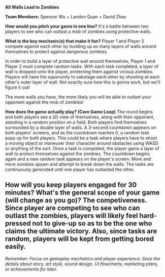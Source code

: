 **All Walls Lead to Zombies**

**Team Members:** Spencer Wu + Landon Quan + David Zhao

**How would you pitch your game in one line?**
It's a battle between two players to see who can outlast a mob of zombies using protective walls. 

**What is the key mechanic(s) that make it fun?**
Player 1 and Player 2 compete against each other by building up as many layers of walls around themselves to protect against dangerous zombies. 

In order to build a layer of protective wall around themselves, Player 1 and Player 2 must complete random tasks. With each task completed, a layer of wall is dropped onto the player, protecting them against vicious zombies. Players will have the opporunity to sabotage each other by shooting at each other's outer layer of wall. Not exactly sure how this is gonna work, but we'll figure it out!

The more walls you have, the more likely you will be able to outlast your opponent against the mob of zombies! 

**How does the game actually play? (Core Game Loop)**
The round begins and both players see a 2D view of themselves, along with their opponent, standing in a random position on a field. Both players find themselves surrounded by a double layer of walls. A 3-second countdown appears 
on both players' screens, and as the countdown reaches 0, a random task pops up for both players. This could be a task where players have to shoot a moving object or maneuver their character around obstacles using WASD or anything of the sort. Once a task is completed, the player gains a layer of wall to protect themselves against the zombies. The countdown begins again and a new random task appears on the player's screen. More and more zombies spawn and attempt to break down the walls. The tasks are continuously generated until one player has outlasted the other.  

**How will you keep players engaged for 30 minutes? What's the general scope of your game (will change as you go)?**
The competiveness. Since player are competing to see who can outlast the zombies, players will likely feel hard-pressed not to give-up so as to be the one who claims the ultimate victory. Also, since tasks are random, players will be kept from getting bored easily. 
---
*Remember: Focus on gameplay mechanics and player experience. Save the details about story, art style, sound design, UI flowcharts, marketing plans, or achievements for later.*
